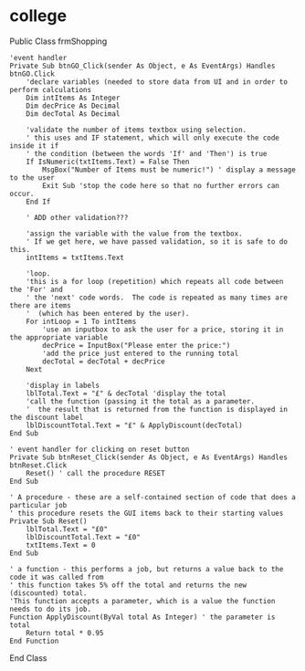 # college


Public Class frmShopping

    'event handler
    Private Sub btnGO_Click(sender As Object, e As EventArgs) Handles btnGO.Click
        'declare variables (needed to store data from UI and in order to perform calculations
        Dim intItems As Integer
        Dim decPrice As Decimal
        Dim decTotal As Decimal

        'validate the number of items textbox using selection.
        ' this uses and IF statement, which will only execute the code inside it if
        ' the condition (between the words 'If' and 'Then') is true
        If IsNumeric(txtItems.Text) = False Then
            MsgBox("Number of Items must be numeric!") ' display a message to the user
            Exit Sub 'stop the code here so that no further errors can occur.
        End If

        ' ADD other validation???

        'assign the variable with the value from the textbox.
        ' If we get here, we have passed validation, so it is safe to do this.
        intItems = txtItems.Text

        'loop.
        'this is a for loop (repetition) which repeats all code between the 'For' and
        ' the 'next' code words.  The code is repeated as many times are there are items 
        '  (which has been entered by the user).
        For intLoop = 1 To intItems
            'use an inputbox to ask the user for a price, storing it in the appropriate variable
            decPrice = InputBox("Please enter the price:")
            'add the price just entered to the running total
            decTotal = decTotal + decPrice
        Next

        'display in labels
        lblTotal.Text = "£" & decTotal 'display the total
        'call the function (passing it the total as a parameter.
        '  the result that is returned from the function is displayed in the discount label
        lblDiscountTotal.Text = "£" & ApplyDiscount(decTotal)
    End Sub

    ' event handler for clicking on reset button
    Private Sub btnReset_Click(sender As Object, e As EventArgs) Handles btnReset.Click
        Reset() ' call the procedure RESET
    End Sub

    ' A procedure - these are a self-contained section of code that does a particular job
    ' this procedure resets the GUI items back to their starting values
    Private Sub Reset()
        lblTotal.Text = "£0"
        lblDiscountTotal.Text = "£0"
        txtItems.Text = 0
    End Sub

    ' a function - this performs a job, but returns a value back to the code it was called from
    ' this function takes 5% off the total and returns the new (discounted) total.
    'This function accepts a parameter, which is a value the function needs to do its job.
    Function ApplyDiscount(ByVal total As Integer) ' the parameter is total
        Return total * 0.95
    End Function


End Class
